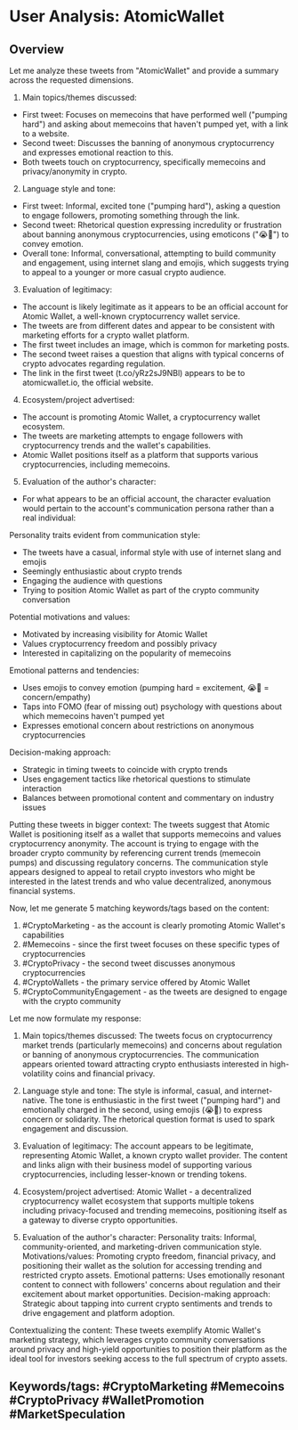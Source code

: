 # User Analysis: AtomicWallet

## Overview

<think>
Let me analyze these tweets from "AtomicWallet" and provide a summary across the requested dimensions.

1. Main topics/themes discussed:
- First tweet: Focuses on memecoins that have performed well ("pumping hard") and asking about memecoins that haven't pumped yet, with a link to a website.
- Second tweet: Discusses the banning of anonymous cryptocurrency and expresses emotional reaction to this.
- Both tweets touch on cryptocurrency, specifically memecoins and privacy/anonymity in crypto.

2. Language style and tone:
- First tweet: Informal, excited tone ("pumping hard"), asking a question to engage followers, promoting something through the link.
- Second tweet: Rhetorical question expressing incredulity or frustration about banning anonymous cryptocurrencies, using emoticons ("😭🙏") to convey emotion.
- Overall tone: Informal, conversational, attempting to build community and engagement, using internet slang and emojis, which suggests trying to appeal to a younger or more casual crypto audience.

3. Evaluation of legitimacy:
- The account is likely legitimate as it appears to be an official account for Atomic Wallet, a well-known cryptocurrency wallet service.
- The tweets are from different dates and appear to be consistent with marketing efforts for a crypto wallet platform.
- The first tweet includes an image, which is common for marketing posts.
- The second tweet raises a question that aligns with typical concerns of crypto advocates regarding regulation.
- The link in the first tweet (t.co/yRz2sJ9NBl) appears to be to atomicwallet.io, the official website.

4. Ecosystem/project advertised:
- The account is promoting Atomic Wallet, a cryptocurrency wallet ecosystem.
- The tweets are marketing attempts to engage followers with cryptocurrency trends and the wallet's capabilities.
- Atomic Wallet positions itself as a platform that supports various cryptocurrencies, including memecoins.

5. Evaluation of the author's character:
- For what appears to be an official account, the character evaluation would pertain to the account's communication persona rather than a real individual:

Personality traits evident from communication style:
- The tweets have a casual, informal style with use of internet slang and emojis
- Seemingly enthusiastic about crypto trends
- Engaging the audience with questions
- Trying to position Atomic Wallet as part of the crypto community conversation

Potential motivations and values:
- Motivated by increasing visibility for Atomic Wallet
- Values cryptocurrency freedom and possibly privacy
- Interested in capitalizing on the popularity of memecoins

Emotional patterns and tendencies:
- Uses emojis to convey emotion (pumping hard = excitement, 😭🙏 = concern/empathy)
- Taps into FOMO (fear of missing out) psychology with questions about which memecoins haven't pumped yet
- Expresses emotional concern about restrictions on anonymous cryptocurrencies

Decision-making approach:
- Strategic in timing tweets to coincide with crypto trends
- Uses engagement tactics like rhetorical questions to stimulate interaction
- Balances between promotional content and commentary on industry issues

Putting these tweets in bigger context:
The tweets suggest that Atomic Wallet is positioning itself as a wallet that supports memecoins and values cryptocurrency anonymity. The account is trying to engage with the broader crypto community by referencing current trends (memecoin pumps) and discussing regulatory concerns. The communication style appears designed to appeal to retail crypto investors who might be interested in the latest trends and who value decentralized, anonymous financial systems.

Now, let me generate 5 matching keywords/tags based on the content:
1. #CryptoMarketing - as the account is clearly promoting Atomic Wallet's capabilities
2. #Memecoins - since the first tweet focuses on these specific types of cryptocurrencies
3. #CryptoPrivacy - the second tweet discusses anonymous cryptocurrencies
4. #CryptoWallets - the primary service offered by Atomic Wallet
5. #CryptoCommunityEngagement - as the tweets are designed to engage with the crypto community

Let me now formulate my response:
</think>

1. Main topics/themes discussed:
The tweets focus on cryptocurrency market trends (particularly memecoins) and concerns about regulation or banning of anonymous cryptocurrencies. The communication appears oriented toward attracting crypto enthusiasts interested in high-volatility coins and financial privacy.

2. Language style and tone:
The style is informal, casual, and internet-native. The tone is enthusiastic in the first tweet ("pumping hard") and emotionally charged in the second, using emojis (😭🙏) to express concern or solidarity. The rhetorical question format is used to spark engagement and discussion.

3. Evaluation of legitimacy:
The account appears to be legitimate, representing Atomic Wallet, a known crypto wallet provider. The content and links align with their business model of supporting various cryptocurrencies, including lesser-known or trending tokens.

4. Ecosystem/project advertised:
Atomic Wallet - a decentralized cryptocurrency wallet ecosystem that supports multiple tokens including privacy-focused and trending memecoins, positioning itself as a gateway to diverse crypto opportunities.

5. Evaluation of the author's character:
Personality traits: Informal, community-oriented, and marketing-driven communication style.
Motivations/values: Promoting crypto freedom, financial privacy, and positioning their wallet as the solution for accessing trending and restricted crypto assets.
Emotional patterns: Uses emotionally resonant content to connect with followers' concerns about regulation and their excitement about market opportunities.
Decision-making approach: Strategic about tapping into current crypto sentiments and trends to drive engagement and platform adoption.

Contextualizing the content: These tweets exemplify Atomic Wallet's marketing strategy, which leverages crypto community conversations around privacy and high-yield opportunities to position their platform as the ideal tool for investors seeking access to the full spectrum of crypto assets.

Keywords/tags:
#CryptoMarketing #Memecoins #CryptoPrivacy #WalletPromotion #MarketSpeculation
---
